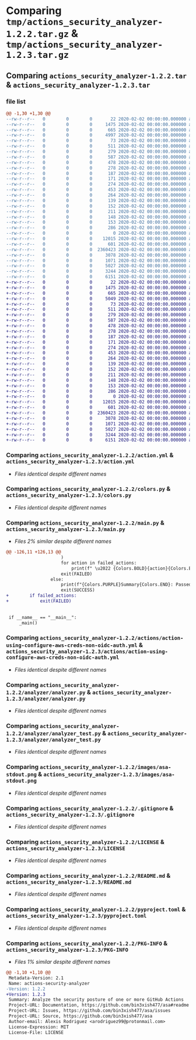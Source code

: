 # Comparing `tmp/actions_security_analyzer-1.2.2.tar.gz` & `tmp/actions_security_analyzer-1.2.3.tar.gz`

## Comparing `actions_security_analyzer-1.2.2.tar` & `actions_security_analyzer-1.2.3.tar`

### file list

```diff
@@ -1,30 +1,30 @@
--rw-r--r--   0        0        0       22 2020-02-02 00:00:00.000000 actions_security_analyzer-1.2.2/__about__.py
--rw-r--r--   0        0        0     1475 2020-02-02 00:00:00.000000 actions_security_analyzer-1.2.2/action.yml
--rw-r--r--   0        0        0      665 2020-02-02 00:00:00.000000 actions_security_analyzer-1.2.2/colors.py
--rw-r--r--   0        0        0     4997 2020-02-02 00:00:00.000000 actions_security_analyzer-1.2.2/main.py
--rw-r--r--   0        0        0       73 2020-02-02 00:00:00.000000 actions_security_analyzer-1.2.2/requirements.txt
--rw-r--r--   0        0        0      511 2020-02-02 00:00:00.000000 actions_security_analyzer-1.2.2/.github/workflows/asa-scan.yml
--rw-r--r--   0        0        0      279 2020-02-02 00:00:00.000000 actions_security_analyzer-1.2.2/actions/action-that-creates-or-approves-pr.yml
--rw-r--r--   0        0        0      587 2020-02-02 00:00:00.000000 actions_security_analyzer-1.2.2/actions/action-using-configure-aws-creds-non-oidc-auth.yml
--rw-r--r--   0        0        0      478 2020-02-02 00:00:00.000000 actions_security_analyzer-1.2.2/actions/action-using-github-cache.yml
--rw-r--r--   0        0        0      278 2020-02-02 00:00:00.000000 actions_security_analyzer-1.2.2/actions/action-using-self-hosted-runner-in-matrix.yml
--rw-r--r--   0        0        0      187 2020-02-02 00:00:00.000000 actions_security_analyzer-1.2.2/actions/action-using-self-hosted-runner-referenced-by-group.yml
--rw-r--r--   0        0        0      171 2020-02-02 00:00:00.000000 actions_security_analyzer-1.2.2/actions/action-using-self-hosted-runners.yml
--rw-r--r--   0        0        0      274 2020-02-02 00:00:00.000000 actions_security_analyzer-1.2.2/actions/action-with-dangerous-gh-context-variables.yml
--rw-r--r--   0        0        0      453 2020-02-02 00:00:00.000000 actions_security_analyzer-1.2.2/actions/action-with-dangerous-gh-variables-2.yml
--rw-r--r--   0        0        0      264 2020-02-02 00:00:00.000000 actions_security_analyzer-1.2.2/actions/action-with-dangerous-gh-variables.yml
--rw-r--r--   0        0        0      139 2020-02-02 00:00:00.000000 actions_security_analyzer-1.2.2/actions/action-with-inline-script.yml
--rw-r--r--   0        0        0      152 2020-02-02 00:00:00.000000 actions_security_analyzer-1.2.2/actions/action-with-pull-request-target.yml
--rw-r--r--   0        0        0      211 2020-02-02 00:00:00.000000 actions_security_analyzer-1.2.2/actions/action-with-unsecure-command-env-var.yml
--rw-r--r--   0        0        0      148 2020-02-02 00:00:00.000000 actions_security_analyzer-1.2.2/actions/action-with-write-all-permissions.yml
--rw-r--r--   0        0        0      153 2020-02-02 00:00:00.000000 actions_security_analyzer-1.2.2/actions/action-with-write-permissions-all-jobs.yml
--rw-r--r--   0        0        0      286 2020-02-02 00:00:00.000000 actions_security_analyzer-1.2.2/actions/action-with-write-permissions-one-job.yml
--rw-r--r--   0        0        0        0 2020-02-02 00:00:00.000000 actions_security_analyzer-1.2.2/analyzer/__init__.py
--rw-r--r--   0        0        0    12015 2020-02-02 00:00:00.000000 actions_security_analyzer-1.2.2/analyzer/analyzer.py
--rw-r--r--   0        0        0      601 2020-02-02 00:00:00.000000 actions_security_analyzer-1.2.2/analyzer/analyzer_test.py
--rw-r--r--   0        0        0  2360423 2020-02-02 00:00:00.000000 actions_security_analyzer-1.2.2/images/asa-stdout.png
--rw-r--r--   0        0        0     3078 2020-02-02 00:00:00.000000 actions_security_analyzer-1.2.2/.gitignore
--rw-r--r--   0        0        0     1071 2020-02-02 00:00:00.000000 actions_security_analyzer-1.2.2/LICENSE
--rw-r--r--   0        0        0     5027 2020-02-02 00:00:00.000000 actions_security_analyzer-1.2.2/README.md
--rw-r--r--   0        0        0     3244 2020-02-02 00:00:00.000000 actions_security_analyzer-1.2.2/pyproject.toml
--rw-r--r--   0        0        0     6151 2020-02-02 00:00:00.000000 actions_security_analyzer-1.2.2/PKG-INFO
+-rw-r--r--   0        0        0       22 2020-02-02 00:00:00.000000 actions_security_analyzer-1.2.3/__about__.py
+-rw-r--r--   0        0        0     1475 2020-02-02 00:00:00.000000 actions_security_analyzer-1.2.3/action.yml
+-rw-r--r--   0        0        0      665 2020-02-02 00:00:00.000000 actions_security_analyzer-1.2.3/colors.py
+-rw-r--r--   0        0        0     5049 2020-02-02 00:00:00.000000 actions_security_analyzer-1.2.3/main.py
+-rw-r--r--   0        0        0       73 2020-02-02 00:00:00.000000 actions_security_analyzer-1.2.3/requirements.txt
+-rw-r--r--   0        0        0      511 2020-02-02 00:00:00.000000 actions_security_analyzer-1.2.3/.github/workflows/asa-scan.yml
+-rw-r--r--   0        0        0      279 2020-02-02 00:00:00.000000 actions_security_analyzer-1.2.3/actions/action-that-creates-or-approves-pr.yml
+-rw-r--r--   0        0        0      587 2020-02-02 00:00:00.000000 actions_security_analyzer-1.2.3/actions/action-using-configure-aws-creds-non-oidc-auth.yml
+-rw-r--r--   0        0        0      478 2020-02-02 00:00:00.000000 actions_security_analyzer-1.2.3/actions/action-using-github-cache.yml
+-rw-r--r--   0        0        0      278 2020-02-02 00:00:00.000000 actions_security_analyzer-1.2.3/actions/action-using-self-hosted-runner-in-matrix.yml
+-rw-r--r--   0        0        0      187 2020-02-02 00:00:00.000000 actions_security_analyzer-1.2.3/actions/action-using-self-hosted-runner-referenced-by-group.yml
+-rw-r--r--   0        0        0      171 2020-02-02 00:00:00.000000 actions_security_analyzer-1.2.3/actions/action-using-self-hosted-runners.yml
+-rw-r--r--   0        0        0      274 2020-02-02 00:00:00.000000 actions_security_analyzer-1.2.3/actions/action-with-dangerous-gh-context-variables.yml
+-rw-r--r--   0        0        0      453 2020-02-02 00:00:00.000000 actions_security_analyzer-1.2.3/actions/action-with-dangerous-gh-variables-2.yml
+-rw-r--r--   0        0        0      264 2020-02-02 00:00:00.000000 actions_security_analyzer-1.2.3/actions/action-with-dangerous-gh-variables.yml
+-rw-r--r--   0        0        0      139 2020-02-02 00:00:00.000000 actions_security_analyzer-1.2.3/actions/action-with-inline-script.yml
+-rw-r--r--   0        0        0      152 2020-02-02 00:00:00.000000 actions_security_analyzer-1.2.3/actions/action-with-pull-request-target.yml
+-rw-r--r--   0        0        0      211 2020-02-02 00:00:00.000000 actions_security_analyzer-1.2.3/actions/action-with-unsecure-command-env-var.yml
+-rw-r--r--   0        0        0      148 2020-02-02 00:00:00.000000 actions_security_analyzer-1.2.3/actions/action-with-write-all-permissions.yml
+-rw-r--r--   0        0        0      153 2020-02-02 00:00:00.000000 actions_security_analyzer-1.2.3/actions/action-with-write-permissions-all-jobs.yml
+-rw-r--r--   0        0        0      286 2020-02-02 00:00:00.000000 actions_security_analyzer-1.2.3/actions/action-with-write-permissions-one-job.yml
+-rw-r--r--   0        0        0        0 2020-02-02 00:00:00.000000 actions_security_analyzer-1.2.3/analyzer/__init__.py
+-rw-r--r--   0        0        0    12015 2020-02-02 00:00:00.000000 actions_security_analyzer-1.2.3/analyzer/analyzer.py
+-rw-r--r--   0        0        0      601 2020-02-02 00:00:00.000000 actions_security_analyzer-1.2.3/analyzer/analyzer_test.py
+-rw-r--r--   0        0        0  2360423 2020-02-02 00:00:00.000000 actions_security_analyzer-1.2.3/images/asa-stdout.png
+-rw-r--r--   0        0        0     3078 2020-02-02 00:00:00.000000 actions_security_analyzer-1.2.3/.gitignore
+-rw-r--r--   0        0        0     1071 2020-02-02 00:00:00.000000 actions_security_analyzer-1.2.3/LICENSE
+-rw-r--r--   0        0        0     5027 2020-02-02 00:00:00.000000 actions_security_analyzer-1.2.3/README.md
+-rw-r--r--   0        0        0     3244 2020-02-02 00:00:00.000000 actions_security_analyzer-1.2.3/pyproject.toml
+-rw-r--r--   0        0        0     6151 2020-02-02 00:00:00.000000 actions_security_analyzer-1.2.3/PKG-INFO
```

### Comparing `actions_security_analyzer-1.2.2/action.yml` & `actions_security_analyzer-1.2.3/action.yml`

 * *Files identical despite different names*

### Comparing `actions_security_analyzer-1.2.2/colors.py` & `actions_security_analyzer-1.2.3/colors.py`

 * *Files identical despite different names*

### Comparing `actions_security_analyzer-1.2.2/main.py` & `actions_security_analyzer-1.2.3/main.py`

 * *Files 2% similar despite different names*

```diff
@@ -126,11 +126,13 @@
                     )
                     for action in failed_actions:
                         print(f" \u2022 {Colors.BOLD}{action}{Colors.END}")
                     exit(FAILED)
                 else:
                     print(f"{Colors.PURPLE}Summary{Colors.END}: Passed all checks \U0001F44D")
                     exit(SUCCESS)
+        if failed_actions:
+            exit(FAILED)
 
 
 if __name__ == "__main__":
     _main()
```

### Comparing `actions_security_analyzer-1.2.2/actions/action-using-configure-aws-creds-non-oidc-auth.yml` & `actions_security_analyzer-1.2.3/actions/action-using-configure-aws-creds-non-oidc-auth.yml`

 * *Files identical despite different names*

### Comparing `actions_security_analyzer-1.2.2/analyzer/analyzer.py` & `actions_security_analyzer-1.2.3/analyzer/analyzer.py`

 * *Files identical despite different names*

### Comparing `actions_security_analyzer-1.2.2/analyzer/analyzer_test.py` & `actions_security_analyzer-1.2.3/analyzer/analyzer_test.py`

 * *Files identical despite different names*

### Comparing `actions_security_analyzer-1.2.2/images/asa-stdout.png` & `actions_security_analyzer-1.2.3/images/asa-stdout.png`

 * *Files identical despite different names*

### Comparing `actions_security_analyzer-1.2.2/.gitignore` & `actions_security_analyzer-1.2.3/.gitignore`

 * *Files identical despite different names*

### Comparing `actions_security_analyzer-1.2.2/LICENSE` & `actions_security_analyzer-1.2.3/LICENSE`

 * *Files identical despite different names*

### Comparing `actions_security_analyzer-1.2.2/README.md` & `actions_security_analyzer-1.2.3/README.md`

 * *Files identical despite different names*

### Comparing `actions_security_analyzer-1.2.2/pyproject.toml` & `actions_security_analyzer-1.2.3/pyproject.toml`

 * *Files identical despite different names*

### Comparing `actions_security_analyzer-1.2.2/PKG-INFO` & `actions_security_analyzer-1.2.3/PKG-INFO`

 * *Files 1% similar despite different names*

```diff
@@ -1,10 +1,10 @@
 Metadata-Version: 2.1
 Name: actions-security-analyzer
-Version: 1.2.2
+Version: 1.2.3
 Summary: Analyze the security posture of one or more GitHub Actions
 Project-URL: Documentation, https://github.com/bin3xish477/asa#readme
 Project-URL: Issues, https://github.com/bin3xish477/asa/issues
 Project-URL: Source, https://github.com/bin3xish477/asa
 Author-email: Alexis Rodriguez <arodriguez99@protonmail.com>
 License-Expression: MIT
 License-File: LICENSE
```

